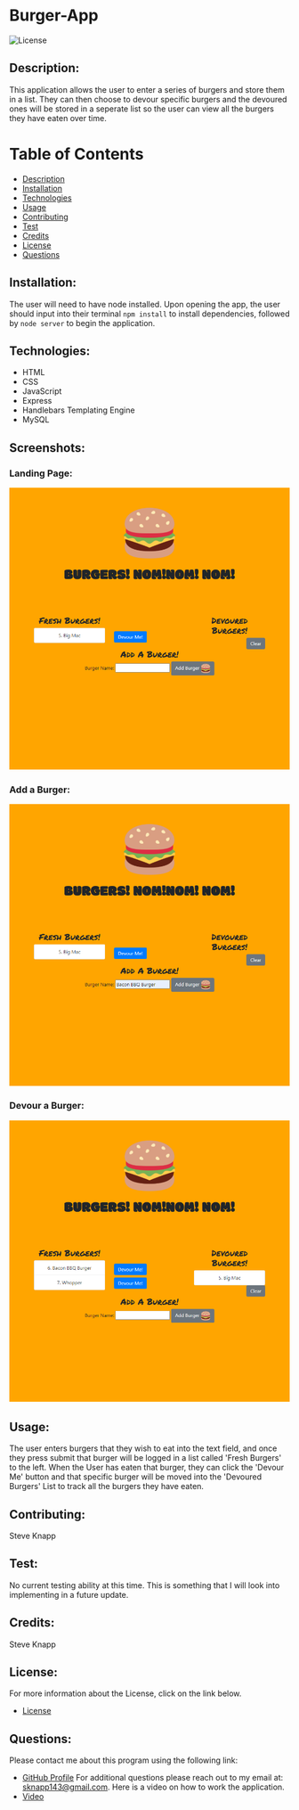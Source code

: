 # Burger-App

![License](https://img.shields.io/badge/License--blue.svg "License Badge")

## Description:

This application allows the user to enter a series of burgers and store them in a list. They can then choose to devour specific burgers and the devoured ones will be stored in a seperate list so the user can view all the burgers they have eaten over time. 


# Table of Contents

- [Description](#description)
- [Installation](#installation)
- [Technologies](#technologies)
- [Usage](#usage)
- [Contributing](#contributing)
- [Test](#test)
- [Credits](#credits)
- [License](#license)
- [Questions](#questions)

## Installation:

The user will need to have node installed. Upon opening the app, the user should input into their terminal `npm install` to install dependencies, followed by `node server` to begin the application.

## Technologies:

   - HTML
   - CSS
   - JavaScript
   - Express
   - Handlebars Templating Engine
   - MySQL

## Screenshots:
### Landing Page:
![Landing Page](./images/MainPage.png)

### Add a Burger:
![Adding a Burger](./images/AddBurger.png)

### Devour a Burger:
![Devour a Burger](./images/DevourBurger.png)

## Usage:

The user enters burgers that they wish to eat into the text field, and once they press submit that burger will be logged in a list called 'Fresh Burgers' to the left. When the User has eaten that burger, they can click the 'Devour Me' button and that specific burger will be moved into the 'Devoured Burgers' List to track all the burgers they have eaten.

## Contributing:

Steve Knapp

## Test:

No current testing ability at this time. This is something that I will look into implementing in a future update.

## Credits:

Steve Knapp

## License:

For more information about the License, click on the link below.

- [License](https://opensource.org/licenses/)

## Questions:

Please contact me about this program using the following link:

- [GitHub Profile](https://github.com/Stovencrantz)
  For additional questions please reach out to my email at: sknapp143@gmail.com.
  Here is a video on how to work the application.
- [Video](https://drive.google.com/file/d/1vIWhHccnWH5cbOeU6ao7n6haqGUNWwH0/view)
